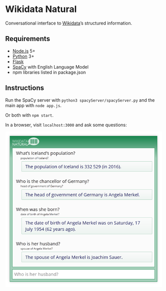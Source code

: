 # Wikidata Natural

Conversational interface to [Wikidata](https://www.wikidata.org)’s structured information.

## Requirements

* [Node.js](https://nodejs.org/) 5+
* [Python](https://www.python.org/downloads/) 3+
* [Flask](http://flask.pocoo.org/)
* [SpaCy](https://spacy.io/docs#getting-started) with English Language Model
* npm libraries listed in package.json

## Instructions

Run the SpaCy server with ```python3 spacyServer/spacyServer.py``` and the main app with ```node app.js```.

Or both with ```npm start```.

In a browser, visit ```localhost:3000``` and ask some questions:

<img src="public/images/screenshot.png" width="500" />
